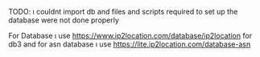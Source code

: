 TODO: ı couldnt import db and files and scripts required to set up the database were not done properly

For Database ı use https://www.ip2location.com/database/ip2location  for db3 
and for asn database ı use  https://lite.ip2location.com/database-asn
